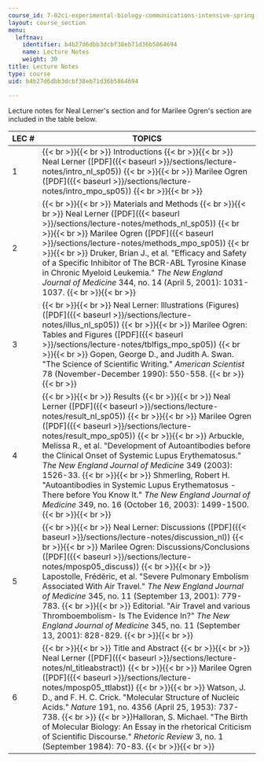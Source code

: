 ```yaml
---
course_id: 7-02ci-experimental-biology-communications-intensive-spring-2005
layout: course_section
menu:
  leftnav:
    identifier: b4b27d6dbb3dcbf38eb71d36b5864694
    name: Lecture Notes
    weight: 30
title: Lecture Notes
type: course
uid: b4b27d6dbb3dcbf38eb71d36b5864694

---
```


Lecture notes for Neal Lerner's section and for Marilee Ogren's section are included in the table below.

| LEC # | TOPICS |
| --- | --- |
| 1 |  {{< br >}}{{< br >}} Introductions {{< br >}}{{< br >}} Neal Lerner ([PDF]({{< baseurl >}}/sections/lecture-notes/intro_nl_sp05)) {{< br >}}{{< br >}} Marilee Ogren ([PDF]({{< baseurl >}}/sections/lecture-notes/intro_mpo_sp05)) {{< br >}}{{< br >}}  |
| 2 |  {{< br >}}{{< br >}} Materials and Methods {{< br >}}{{< br >}} Neal Lerner ([PDF]({{< baseurl >}}/sections/lecture-notes/methods_nl_sp05)) {{< br >}}{{< br >}} Marilee Ogren ([PDF]({{< baseurl >}}/sections/lecture-notes/methods_mpo_sp05)) {{< br >}}{{< br >}} Druker, Brian J., et al. "Efficacy and Safety of a Specific Inhibitor of The BCR-ABL Tyrosine Kinase in Chronic Myeloid Leukemia." _The New England Journal of Medicine_ 344, no. 14 (April 5, 2001): 1031-1037. {{< br >}}{{< br >}}  |
| 3 |  {{< br >}}{{< br >}} Neal Lerner: Illustrations (Figures) ([PDF]({{< baseurl >}}/sections/lecture-notes/illus_nl_sp05)) {{< br >}}{{< br >}} Marilee Ogren: Tables and Figures ([PDF]({{< baseurl >}}/sections/lecture-notes/tblfigs_mpo_sp05)) {{< br >}}{{< br >}} Gopen, George D., and Judith A. Swan. "The Science of Scientific Writing." _American Scientist_ 78 (November-December 1990): 550-558. {{< br >}}{{< br >}}  |
| 4 |  {{< br >}}{{< br >}} Results {{< br >}}{{< br >}} Neal Lerner ([PDF]({{< baseurl >}}/sections/lecture-notes/result_nl_sp05)) {{< br >}}{{< br >}} Marilee Ogren ([PDF]({{< baseurl >}}/sections/lecture-notes/result_mpo_sp05)) {{< br >}}{{< br >}} Arbuckle, Melissa R., et al. "Development of Autoantibodies before the Clinical Onset of Systemic Lupus Erythematosus." _The New England Journal of Medicine_ 349 (2003): 1526-33. {{< br >}}{{< br >}} Shmerling, Robert H. "Autoantibodies in Systemic Lupus Erythematosus - There before You Know It." _The New England Journal of Medicine_ 349, no. 16 (October 16, 2003): 1499-1500. {{< br >}}{{< br >}}  |
| 5 |  {{< br >}}{{< br >}} Neal Lerner: Discussions ([PDF]({{< baseurl >}}/sections/lecture-notes/discussion_nl)) {{< br >}}{{< br >}} Marilee Ogren: Discussions/Conclusions ([PDF]({{< baseurl >}}/sections/lecture-notes/mposp05_discuss)) {{< br >}}{{< br >}} Lapostolle, Frédéric, et al. "Severe Pulmonary Embolism Associated With Air Travel." _The New England Journal of Medicine_ 345, no. 11 (September 13, 2001): 779-783. {{< br >}}{{< br >}} Editorial. "Air Travel and various Thromboembolism- Is The Evidence In?" _The New England Journal of Medicine_ 345, no. 11 (September 13, 2001): 828-829. {{< br >}}{{< br >}}  |
| 6 |  {{< br >}}{{< br >}} Title and Abstract {{< br >}}{{< br >}} Neal Lerner ([PDF]({{< baseurl >}}/sections/lecture-notes/nl_titleabstract)) {{< br >}}{{< br >}} Marilee Ogren ([PDF]({{< baseurl >}}/sections/lecture-notes/mposp05_ttlabst)) {{< br >}}{{< br >}} Watson, J. D., and F. H. C. Crick. "Molecular Structure of Nucleic Acids." _Nature_ 191, no. 4356 (April 25, 1953): 737-738.  {{< br >}}  {{< br >}}Halloran, S. Michael. "The Birth of Molecular Biology: An Essay in the rhetorical Criticism of Scientific Discourse." _Rhetoric Review_ 3, no. 1 (September 1984): 70-83. {{< br >}}{{< br >}}